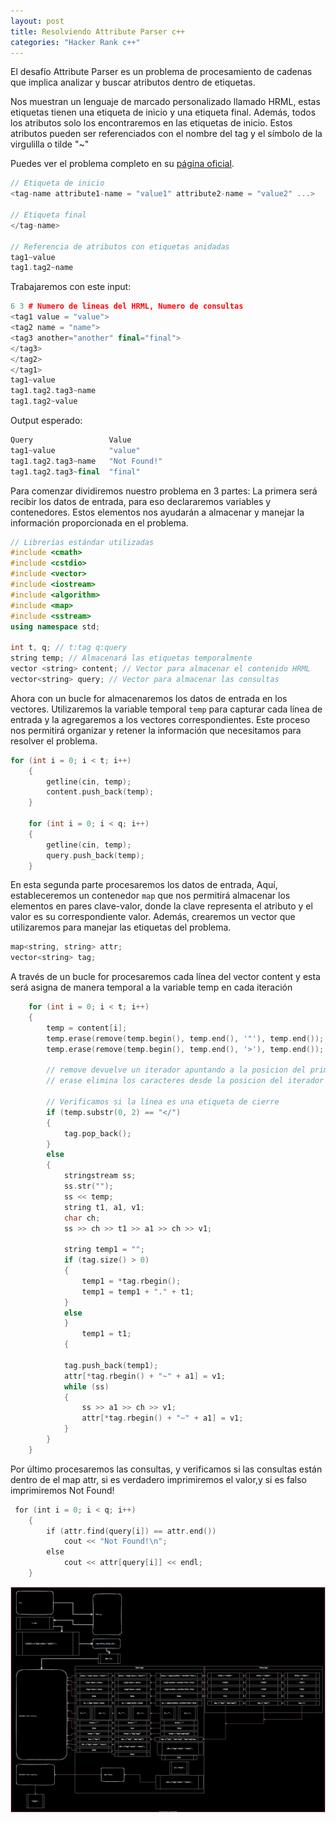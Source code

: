 ```yaml
---
layout: post
title: Resolviendo Attribute Parser c++
categories: "Hacker Rank c++"
---
```

El desafío Attribute Parser es un problema de procesamiento de cadenas que implica analizar y buscar atributos dentro de etiquetas.

Nos muestran un lenguaje de marcado personalizado llamado HRML, estas etiquetas tienen una etiqueta de inicio y una etiqueta final. 
Además, todos los atributos solo los encontraremos en las etiquetas de inicio.
Estos atributos pueden ser referenciados con el nombre del tag y el símbolo de la virgulilla o tilde "~"

Puedes ver el problema completo en su [página oficial](https://www.hackerrank.com/challenges/attribute-parser/problem).

```cpp
// Etiqueta de inicio
<tag-name attribute1-name = "value1" attribute2-name = "value2" ...>

// Etiqueta final
</tag-name>

// Referencia de atributos con etiquetas anidadas
tag1~value  
tag1.tag2~name
```

Trabajaremos con este input:
```cpp
6 3 # Numero de lineas del HRML, Numero de consultas
<tag1 value = "value">
<tag2 name = "name">
<tag3 another="another" final="final">
</tag3>
</tag2>
</tag1>
tag1~value
tag1.tag2.tag3~name
tag1.tag2~value
```

Output esperado:
```cpp
Query                 Value
tag1~value            "value"
tag1.tag2.tag3~name   "Not Found!"
tag1.tag2.tag3~final  "final"
```

Para comenzar dividiremos nuestro problema en 3 partes:
La primera será recibir los datos de entrada, para eso declararemos variables y contenedores. Estos elementos nos ayudarán a almacenar y manejar la información proporcionada en el problema.

```cpp
// Librerías estándar utilizadas
#include <cmath>
#include <cstdio>
#include <vector>
#include <iostream>
#include <algorithm>
#include <map>
#include <sstream>
using namespace std;

int t, q; // t:tag q:query
string temp; // Almacenará las etiquetas temporalmente
vector <string> content; // Vector para almacenar el contenido HRML
vector<string> query; // Vector para almacenar las consultas

```

Ahora con un bucle for almacenaremos los datos de entrada en los vectores. Utilizaremos la variable temporal `temp` para capturar cada línea de entrada y la agregaremos a los vectores correspondientes. Este proceso nos permitirá organizar y retener la información que necesitamos para resolver el problema.

```cpp
for (int i = 0; i < t; i++)
    {
        getline(cin, temp);
        content.push_back(temp);
    }

    for (int i = 0; i < q; i++)
    {
        getline(cin, temp);
        query.push_back(temp);
    }
```

En esta segunda parte procesaremos los datos de entrada, Aquí, estableceremos un contenedor `map` que nos permitirá almacenar los elementos en pares clave-valor, donde la clave representa el atributo y el valor es su correspondiente valor. Además, crearemos un vector que utilizaremos para manejar las etiquetas del problema.

```cpp
map<string, string> attr;
vector<string> tag;
```

A través de un bucle for procesaremos cada línea del vector content y esta será asigna de manera temporal a la variable temp en cada iteración

```cpp
    for (int i = 0; i < t; i++)
    {
        temp = content[i];
        temp.erase(remove(temp.begin(), temp.end(), '"'), temp.end());
        temp.erase(remove(temp.begin(), temp.end(), '>'), temp.end());

        // remove devuelve un iterador apuntando a la posicion del primer elemento donde empiezan los elementos eliminados
		// erase elimina los caracteres desde la posicion del iterador devuelto por remove hasta el final

		// Verificamos si la línea es una etiqueta de cierre
        if (temp.substr(0, 2) == "</")
        {
            tag.pop_back();
        }
        else
        {
            stringstream ss;
            ss.str("");
            ss << temp;
            string t1, a1, v1;
            char ch;
            ss >> ch >> t1 >> a1 >> ch >> v1;

            string temp1 = "";
            if (tag.size() > 0)
            {
                temp1 = *tag.rbegin();
                temp1 = temp1 + "." + t1;
            }
            else
            }
	            temp1 = t1;
            {
                
            tag.push_back(temp1);
            attr[*tag.rbegin() + "~" + a1] = v1;
            while (ss)
            {
                ss >> a1 >> ch >> v1;
                attr[*tag.rbegin() + "~" + a1] = v1;
            }
        }
    }

```

Por último procesaremos las consultas, y verificamos si las consultas están dentro de el map attr, si es verdadero imprimiremos el valor,y si es falso imprimiremos Not Found!

```cpp
 for (int i = 0; i < q; i++)
    {
        if (attr.find(query[i]) == attr.end())
            cout << "Not Found!\n";
        else
            cout << attr[query[i]] << endl;
    }

```

![diagram-attribute-parser](https://github.com/nattdev/nattdev.github.io/blob/3fc94de0e7a3204deb3e8fa6d9609742b8bf5af2/assets/images/diagrams/diagram-attr-parser.svg)
